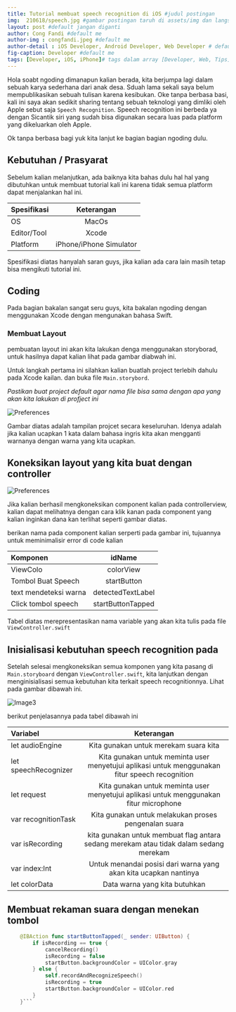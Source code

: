 ```yaml
---
title: Tutorial membuat speech recognition di iOS #judul postingan
img:  210618/speech.jpg #gambar postingan taruh di assets/img dan langsung call nama imagenya
layout: post #default jangan diganti
author: Cong Fandi #default me
author-img : congfandi.jpeg #default me
author-detail : iOS Developer, Android Developer, Web Developer # default me
fig-caption: Developer #default me
tags: [Developer, iOS, iPhone]# tags dalam array [Developer, Web, Tips]
---
```



Hola soabt ngoding dimanapun kalian berada, kita berjumpa lagi dalam sebuah karya sederhana dari anak desa. Sduah lama sekali saya belum mempublikasikan sebuah tulisan karena kesibukan. Oke tanpa berbasa basi, kali ini saya akan sedikit sharing tentang sebuah teknologi yang dimliki oleh Apple sebut saja `Speech Recognition`. Speech recognition ini berbeda ya dengan Sicantik siri yang sudah bisa digunakan secara luas pada platform yang dikeluarkan oleh Apple.

Ok tanpa berbasa bagi yuk kita lanjut ke bagian bagian ngoding dulu.


## Kebutuhan / Prasyarat

Sebelum kalian melanjutkan, ada baiknya kita bahas dulu hal hal yang dibutuhkan untuk membuat tutorial kali ini karena tidak semua platform dapat menjalankan hal ini.


|  Spesifikasi  | Keterangan      |
| :------------ |:---------------:|
| OS            | MacOs           |
| Editor/Tool   | Xcode           |
| Platform      | iPhone/iPhone Simulator |


Spesifikasi diatas hanyalah saran guys, jika kalian ada cara lain masih tetap bisa mengikuti tutorial ini.


## Coding

Pada bagian bakalan sangat seru guys, kita bakalan ngoding dengan menggunakan Xcode dengan mengunakan bahasa Swift.

### Membuat Layout 
pembuatan layout ini akan kita lakukan denga menggunakan storyborad, untuk hasilnya dapat kalian lihat pada gambar diabwah ini. 

Untuk langkah pertama ini silahkan kalian buatlah project terlebih dahulu pada Xcode kailan. dan buka file `Main.storybord`.

*Pastikan buat project default agar nama file bisa sama dengan apa yang akan kita lakukan di profject ini*

![Preferences]({{site.url}}/assets/img/210618/image1.png)

Gambar diatas adalah tampilan projcet secara keseluruhan. Idenya adalah jika kalian ucapkan 1 kata dalam bahasa ingris kita akan mengganti warnanya dengan warna yang kita ucapkan.


## Koneksikan layout yang kita buat dengan controller
![Preferences]({{site.url}}/assets/img/210618/image2.png)

Jika kalian berhasil mengkoneksikan component kalian pada controllerview, kalian dapat melihatnya dengan cara klik kanan pada component yang kalian inginkan dana kan terlihat seperti gambar diatas.

berikan nama pada component kalian serperti pada gambar ini, tujuannya untuk meminimalisir error di code kalian

|  Komponen    | idName      |
| :------------ |:---------------:|
| ViewColo      | colorView           |
| Tombol Buat Speech  | startButton           |
| text mendeteksi warna      | detectedTextLabel |
|Click tombol speech| startButtonTapped|

Tabel diatas merepresentasikan nama variable yang akan kita tulis pada file `ViewController.swift`

## Inisialisasi kebutuhan speech recognition pada 

Setelah selesai mengkoneksikan semua komponen yang kita pasang di `Main.storyboard` dengan `ViewController.swift`, kita lanjutkan dengan menginisialisasi semua kebutuhan kita terkait speech recognitionnya. Lihat pada gambar dibawah ini.

![Image3]({{site.url}}/assets/img/210618/image3.png)

berikut penjelasannya pada tabel dibawah ini

|  Variabel    | Keterangan      |
| :------------ |:---------------:|
|  let audioEngine| Kita gunakan untuk merekam suara kita|
|  let speechRecognizer| Kita gunakan untuk meminta user menyetujui aplikasi untuk menggunakan fitur speech recognition|
|  let request |Kita gunakan untuk meminta user menyetujui aplikasi untuk menggunakan fitur microphone|
|  var recognitionTask|Kita gunakan untuk melakukan proses pengenalan suara|
|  var isRecording |kita gunakan untuk membuat flag antara sedang merekam atau tidak dalam sedang merekam|
|  var index:Int |Untuk menandai posisi dari warna yang akan kita ucapkan nantinya|
|  let colorData |Data warna yang kita butuhkan|


## Membuat rekaman suara dengan menekan tombol 
```swift
    @IBAction func startButtonTapped(_ sender: UIButton) {
        if isRecording == true {
            cancelRecording()
            isRecording = false
            startButton.backgroundColor = UIColor.gray
        } else {
            self.recordAndRecognizeSpeech()
            isRecording = true
            startButton.backgroundColor = UIColor.red
        }
    }```